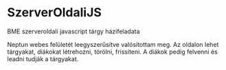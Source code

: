 # SzerverOldaliJS

BME szerveroldali javascript tárgy házifeladata

Neptun webes felületét leegyszerűsítve valósítottam meg.
Az oldalon lehet tárgyakat, diákokat létrehozni, törölni, frissíteni.
A diákok pedig felvenni és leadni tudják a tárgyakat.
